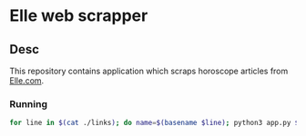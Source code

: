 # Elle web scrapper

## Desc
This repository contains application which scraps horoscope articles from [Elle.com](https://www.elle.com/it/oroscopo/).

### Running
```bash
for line in $(cat ./links); do name=$(basename $line); python3 app.py $line > out/$name  ; done
```
